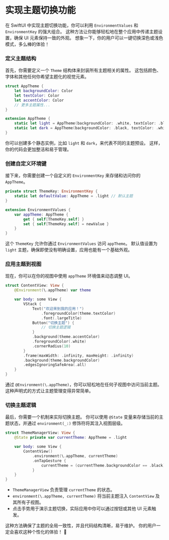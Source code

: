 ﻿# 实现主题切换功能

在 SwiftUI 中实现主题切换功能，你可以利用 `EnvironmentValues` 和 `EnvironmentKey` 的强大组合。 这种方法让你能够轻松地在整个应用中传递主题设置，确保 UI 元素保持一致的外观。 想象一下，你的用户可以一键切换深色或浅色模式，多么棒的体验！

### 定义主题结构

首先，你需要定义一个 `Theme` 结构体来封装所有主题相关的属性。 这包括颜色、字体和其他任何你希望主题化的视觉元素。

```swift
struct AppTheme {
    let backgroundColor: Color
    let textColor: Color
    let accentColor: Color
    // 更多主题属性...
}

extension AppTheme {
    static let light = AppTheme(backgroundColor: .white, textColor: .black, accentColor: .blue)
    static let dark = AppTheme(backgroundColor: .black, textColor: .white, accentColor: .orange)
}
```

你可以创建多个静态实例，比如 `light` 和 `dark`，来代表不同的主题预设。 这样，你的代码会更加整洁和易于管理。

### 创建自定义环境键

接下来，你需要创建一个自定义的 `EnvironmentKey` 来存储和访问你的 `AppTheme`。

```swift
private struct ThemeKey: EnvironmentKey {
    static let defaultValue: AppTheme = .light // 默认主题
}

extension EnvironmentValues {
    var appTheme: AppTheme {
        get { self[ThemeKey.self] }
        set { self[ThemeKey.self] = newValue }
    }
}
```

这个 `ThemeKey` 允许你通过 `EnvironmentValues` 访问 `appTheme`。 默认值设置为 `light` 主题，确保即使没有明确设置，应用也能有一个基础外观。

### 应用主题到视图

现在，你可以在你的视图中使用 `appTheme` 环境值来动态调整 UI。

```swift
struct ContentView: View {
    @Environment(\.appTheme) var theme

    var body: some View {
        VStack {
            Text("欢迎来到我的应用！")
                .foregroundColor(theme.textColor)
                .font(.largeTitle)
            Button("切换主题") {
                // 切换主题逻辑
            }
            .background(theme.accentColor)
            .foregroundColor(.white)
            .cornerRadius(10)
        }
        .frame(maxWidth: .infinity, maxHeight: .infinity)
        .background(theme.backgroundColor)
        .edgesIgnoringSafeArea(.all)
    }
}
```

通过 `@Environment(\.appTheme)`，你可以轻松地在任何子视图中访问当前主题。 这种声明式的方式让主题管理变得异常简单。

### 切换主题逻辑

最后，你需要一个机制来实际切换主题。 你可以使用 `@State` 变量来存储当前的主题状态，并通过 `environment(_:)` 修饰符将其注入视图层级。

```swift
struct ThemeManagerView: View {
    @State private var currentTheme: AppTheme = .light

    var body: some View {
        ContentView()
            .environment(\.appTheme, currentTheme)
            .onTapGesture {
                currentTheme = (currentTheme.backgroundColor == .black) ? .light : .dark
            }
    }
}
```

*   `ThemeManagerView` 负责管理 `currentTheme` 的状态。
*   `environment(\.appTheme, currentTheme)` 将当前主题注入 `ContentView` 及其所有子视图。
*   点击手势用于演示主题切换，实际应用中你可以通过按钮或其他 UI 元素触发。

这种方法确保了主题的全局一致性，并且代码结构清晰，易于维护。 你的用户一定会喜欢这种个性化的体验！ 🚀